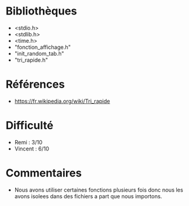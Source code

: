 # Bibliothèques
* <stdio.h>
* <stdlib.h>
* <time.h>
* "fonction_affichage.h"
* "init_random_tab.h"
* "tri_rapide.h"


# Références
* https://fr.wikipedia.org/wiki/Tri_rapide

# Difficulté
* Remi : 3/10
* Vincent : 6/10

# Commentaires
* Nous avons utiliser certaines fonctions plusieurs fois donc nous les avons isolees dans des fichiers a part que nous importons.
 
